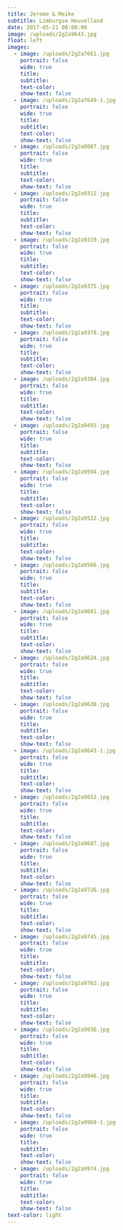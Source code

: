 ```yaml
---
title: Jerome & Meike
subtitle: Limburgse Heuvelland
date: 2017-05-21 00:00:00
image: /uploads/2g2a9643.jpg
float: left
images:
  - image: /uploads/2g2a7661.jpg
    portrait: false
    wide: true
    title:
    subtitle:
    text-color:
    show-text: false
  - image: /uploads/2g2a7649-1.jpg
    portrait: false
    wide: true
    title:
    subtitle:
    text-color:
    show-text: false
  - image: /uploads/2g2a0087.jpg
    portrait: false
    wide: true
    title:
    subtitle:
    text-color:
    show-text: false
  - image: /uploads/2g2a9312.jpg
    portrait: false
    wide: true
    title:
    subtitle:
    text-color:
    show-text: false
  - image: /uploads/2g2a9319.jpg
    portrait: false
    wide: true
    title:
    subtitle:
    text-color:
    show-text: false
  - image: /uploads/2g2a9375.jpg
    portrait: false
    wide: true
    title:
    subtitle:
    text-color:
    show-text: false
  - image: /uploads/2g2a9378.jpg
    portrait: false
    wide: true
    title:
    subtitle:
    text-color:
    show-text: false
  - image: /uploads/2g2a9384.jpg
    portrait: false
    wide: true
    title:
    subtitle:
    text-color:
    show-text: false
  - image: /uploads/2g2a9493.jpg
    portrait: false
    wide: true
    title:
    subtitle:
    text-color:
    show-text: false
  - image: /uploads/2g2a9504.jpg
    portrait: false
    wide: true
    title:
    subtitle:
    text-color:
    show-text: false
  - image: /uploads/2g2a9522.jpg
    portrait: false
    wide: true
    title:
    subtitle:
    text-color:
    show-text: false
  - image: /uploads/2g2a9566.jpg
    portrait: false
    wide: true
    title:
    subtitle:
    text-color:
    show-text: false
  - image: /uploads/2g2a9601.jpg
    portrait: false
    wide: true
    title:
    subtitle:
    text-color:
    show-text: false
  - image: /uploads/2g2a9624.jpg
    portrait: false
    wide: true
    title:
    subtitle:
    text-color:
    show-text: false
  - image: /uploads/2g2a9630.jpg
    portrait: false
    wide: true
    title:
    subtitle:
    text-color:
    show-text: false
  - image: /uploads/2g2a9643-1.jpg
    portrait: false
    wide: true
    title:
    subtitle:
    text-color:
    show-text: false
  - image: /uploads/2g2a9652.jpg
    portrait: false
    wide: true
    title:
    subtitle:
    text-color:
    show-text: false
  - image: /uploads/2g2a9687.jpg
    portrait: false
    wide: true
    title:
    subtitle:
    text-color:
    show-text: false
  - image: /uploads/2g2a9726.jpg
    portrait: false
    wide: true
    title:
    subtitle:
    text-color:
    show-text: false
  - image: /uploads/2g2a9745.jpg
    portrait: false
    wide: true
    title:
    subtitle:
    text-color:
    show-text: false
  - image: /uploads/2g2a9762.jpg
    portrait: false
    wide: true
    title:
    subtitle:
    text-color:
    show-text: false
  - image: /uploads/2g2a9936.jpg
    portrait: false
    wide: true
    title:
    subtitle:
    text-color:
    show-text: false
  - image: /uploads/2g2a9946.jpg
    portrait: false
    wide: true
    title:
    subtitle:
    text-color:
    show-text: false
  - image: /uploads/2g2a9960-1.jpg
    portrait: false
    wide: true
    title:
    subtitle:
    text-color:
    show-text: false
  - image: /uploads/2g2a9974.jpg
    portrait: false
    wide: true
    title:
    subtitle:
    text-color:
    show-text: false
text-color: light
---
```


